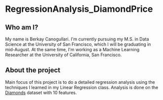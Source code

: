# RegressionAnalysis_DiamondPrice


## Who am I?

My name is Berkay Canogullari. I'm currently pursuing my M.S. in Data Science at the University of San Francisco, which I will be graduating in mid-August. At the same time, I'm working as a Machine Learning Researcher at the University of California, San Francisco.


## About the project

Main focus of this project is to do a detailed regression analysis using the techniques I learned in my Linear Regression class. Analysis is done on the [Diamonds](https://www.kaggle.com/shivam2503/diamonds) dataset with 10 features. 

